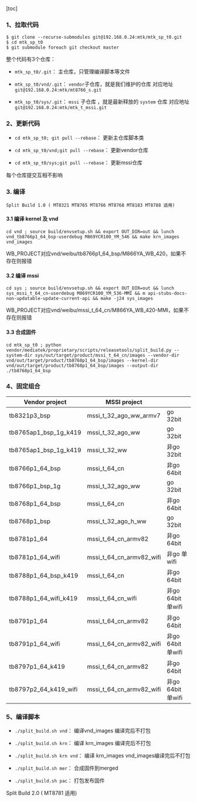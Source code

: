 [toc]

### 1、拉取代码

```shell
$ git clone --recurse-submodules git@192.168.0.24:mtk/mtk_sp_t0.git
$ cd mtk_sp_t0
$ git submodule foreach git checkout master
```

整个代码有3个仓库：

+ `mtk_sp_t0/.git`： 主仓库，只管理编译脚本等⽂件

+ `mtk_sp_t0/vnd/.git`： `vendor`⼦仓库，就是我们维护的仓库 对应地址
  `git@192.168.0.24:mtk/mt8766_s.git`

+ `mtk_sp_t0/sys/.git`： `mssi` ⼦仓库 ，就是最新释放的 `system` 仓库 对应地址
  `git@192.168.0.24:mtk/mtk_t_mssi.git`

### 2、更新代码
+ `cd mtk_sp_t0; git pull --rebase`： 更新主仓库脚本类

+ `cd mtk_sp_t0/vnd;git pull --rebase`： 更新vendor仓库

+ `cd mtk_sp_t0/sys;git pull --rebase`： 更新mssi仓库

每个仓库提交互相不影响

### 3. 编译

```
Split Build 1.0 ( MT8321 MT8765 MT8766 MT8768 MT8183 MT8788 适⽤)
```

#### 3.1 编译 kernel 及 vnd

```shell
cd vnd ; source build/envsetup.sh && export OUT_DIR=out && lunch vnd_tb8766p1_64_bsp-userdebug M869YCR100_YM_546 && make krn_images vnd_images
```

WB_PROJECT对应vnd/weibu/tb8766p1_64_bsp/M866YA_WB_420，如果不存在则报错

#### 3.2 编译 mssi

```shell
cd sys ; source build/envsetup.sh && export OUT_DIR=out && lunch sys_mssi_t_64_cn-userdebug M869YCR100_YM_536-MMI && m api-stubs-docs-non-updatable-update-current-api && make -j24 sys_images
```


WB_PROJECT对应vnd/weibu/mssi_t_64_cn/M866YA_WB_420-MMI，如果不存在则报错

#### 3.3 合成固件

```shell
cd mtk_sp_t0 ; python vendor/mediatek/proprietary/scripts/releasetools/split_build.py --system-dir sys/out/target/product/mssi_t_64_cn/images --vendor-dir vnd/out/target/product/tb8768p1_64_bsp/images --kernel-dir vnd/out/target/product/tb8768p1_64_bsp/images --output-dir ./tb8768p1_64_bsp
```

### 4、固定组合

| Vendor project        | MSSI project             |                   |
| --------------------- | ------------------------ | ----------------- |
| tb8321p3_bsp          | mssi_t_32_ago_ww_armv7   | go 32bit          |
| tb8765ap1_bsp_1g_k419 | mssi_t_32_ago_ww         | go 32bit          |
| tb8765ap1_bsp_1g_k419 | mssi_t_32_ww             | ⾮go 32bit        |
| tb8766p1_64_bsp       | mssi_t_64_cn             | ⾮go 64bit        |
| tb8766p1_bsp_1g       | mssi_t_32_ago_ww         | go 32bit          |
| tb8768p1_64_bsp       | mssi_t_64_cn             | ⾮go 64bit        |
| tb8768p1_bsp          | mssi_t_32_ago_h_ww       | go 32bit          |
| tb8781p1_64           | mssi_t_64_cn_armv82      | ⾮go 64bit        |
| tb8781p1_64_wifi      | mssi_t_64_cn_armv82_wifi | ⾮go 单wifi       |
| tb8788p1_64_bsp_k419  | mssi_t_64_cn             | ⾮go 64bit        |
| tb8788p1_64_wifi_k419 | mssi_t_64_cn_wifi        | ⾮go 64bit 单wifi |
| tb8791p1_64           | mssi_t_64_cn_armv82      | ⾮go 64bit        |
| tb8791p1_64_wifi      | mssi_t_64_cn_armv82_wifi | ⾮go 64bit 单wifi |
| tb8797p1_64_k419      | mssi_t_64_cn_armv82      | ⾮go 64bit        |
| tb8797p2_64_k419_wifi | mssi_t_64_cn_armv82_wifi | ⾮go 64bit 单wifi |

### 5、编译脚本
+ `./split_build.sh vnd`： 编译vnd_images 编译完后不打包

+ `./split_build.sh krn`： 编译 krn_images 编译完后不打包

+ `./split_build.sh krn vnd`： 编译 krn_images vnd_images编译完后不打包

+ `./split_build.sh mer`： 合成固件到merged

+ `./split_build.sh pac`： 打包发布固件

Split Build 2.0 ( MT8781 适⽤)